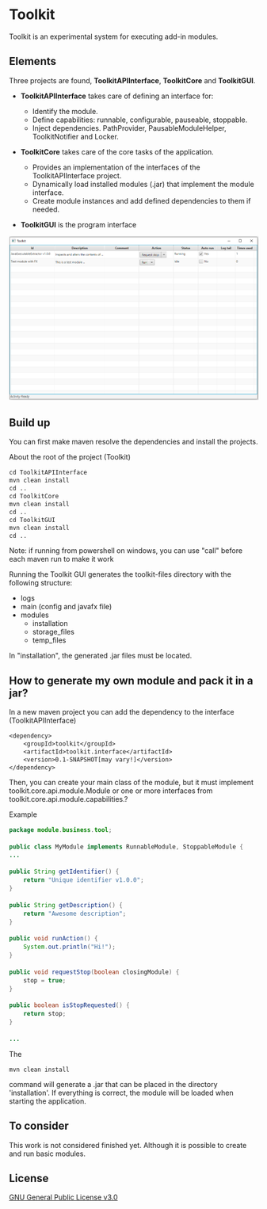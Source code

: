 # Toolkit

Toolkit is an experimental system for executing add-in modules.

## Elements

Three projects are found, **ToolkitAPIInterface**, **ToolkitCore** and **ToolkitGUI**.

* **ToolkitAPIInterface** takes care of defining an interface for:
   * Identify the module.
   * Define capabilities: runnable, configurable, pauseable, stoppable.
   * Inject dependencies. PathProvider, PausableModuleHelper, ToolkitNotifier and Locker.

* **ToolkitCore** takes care of the core tasks of the application.
    * Provides an implementation of the interfaces of the ToolkitAPIInterface project.
    * Dynamically load installed modules (.jar) that implement the module interface.
    * Create module instances and add defined dependencies to them if needed.

* **ToolkitGUI** is the program interface

![example main window](https://github.com/SebastianBandera/Toolkit/blob/main/images/exampleMain1.PNG?raw=true)


## Build up

You can first make maven resolve the dependencies and install the projects.

About the root of the project (Toolkit)

```console
cd ToolkitAPIInterface
mvn clean install
cd ..
cd ToolkitCore
mvn clean install
cd ..
cd ToolkitGUI
mvn clean install
cd ..
```
Note: if running from powershell on windows, you can use "call" before each maven run to make it work

Running the Toolkit GUI generates the toolkit-files directory with the following structure:
* logs
* main (config and javafx file)
* modules
    * installation
    * storage_files
    * temp_files

In "installation", the generated .jar files must be located.

## How to generate my own module and pack it in a jar?

In a new maven project you can add the dependency to the interface (ToolkitAPIInterface)
```pom
<dependency>
  	<groupId>toolkit</groupId>
  	<artifactId>toolkit.interface</artifactId>
  	<version>0.1-SNAPSHOT[may vary!]</version>
</dependency>
```
Then, you can create your main class of the module, but it must implement toolkit.core.api.module.Module or one or more interfaces from toolkit.core.api.module.capabilities.?

Example
```java
package module.business.tool;

public class MyModule implements RunnableModule, StoppableModule {
...

public String getIdentifier() {
	return "Unique identifier v1.0.0";
}

public String getDescription() {
	return "Awesome description";
}

public void runAction() {
    System.out.println("Hi!");
}

public void requestStop(boolean closingModule) {
	stop = true;
}

public boolean isStopRequested() {
	return stop;
}

...

```

The 
```console
mvn clean install
```
command will generate a .jar that can be placed in the directory 'installation'. If everything is correct, the module will be loaded when starting the application.


## To consider
This work is not considered finished yet. Although it is possible to create and run basic modules.

## License
[GNU General Public License v3.0](https://choosealicense.com/licenses/gpl-3.0/)
